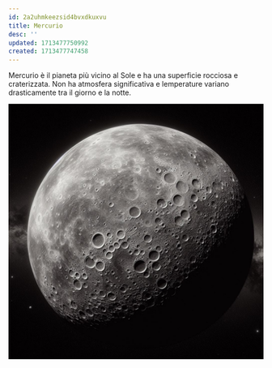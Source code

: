 ```yaml
---
id: 2a2uhmkeezsid4bvxdkuxvu
title: Mercurio
desc: ''
updated: 1713477750992
created: 1713477747458
---
```

Mercurio è il pianeta più vicino al Sole e ha una superficie rocciosa e craterizzata. Non ha atmosfera significativa e lemperature variano drasticamente tra il giorno e la notte.

![Mercurio](./assets/images/mercurio.jpg)
